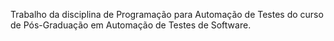Trabalho da disciplina de Programação para Automação de Testes do curso de Pós-Graduação em Automação de Testes de Software.
